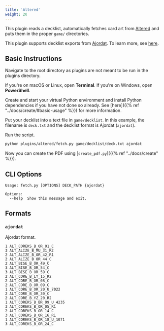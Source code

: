 ```yaml
---
title: 'Altered'
weight: 20
---
```


This plugin reads a decklist, automatically fetches card art from [Altered](https://www.altered.gg/) and puts them in the proper `game/` directories.

This plugin supports decklist exports from [Ajordat](https://altered.ajordat.com/). To learn more, see [here](#formats).

## Basic Instructions

Navigate to the root directory as plugins are not meant to be run in the plugins directory.

If you're on macOS or Linux, open **Terminal**. If you're on Windows, open **PowerShell**.

Create and start your virtual Python environment and install Python dependencies if you have not done so already. See [here]({{% ref "../docs/create/#basic-usage" %}}) for more information.

Put your decklist into a text file in `game/decklist`. In this example, the filename is `deck.txt` and the decklist format is Ajordat (`ajordat`).

Run the script.

```sh
python plugins/altered/fetch.py game/decklist/deck.txt ajordat
```

Now you can create the PDF using [`create_pdf.py`]({{% ref "../docs/create" %}}).

## CLI Options

```
Usage: fetch.py [OPTIONS] DECK_PATH {ajordat}

Options:
  --help  Show this message and exit.
```

## Formats

### `ajordat`

Ajordat format.

```
1 ALT_COREKS_B_OR_01_C
3 ALT_ALIZE_B_MU_31_R2
2 ALT_ALIZE_B_OR_42_R1
2 ALT_ALIZE_B_OR_44_C
2 ALT_BISE_B_OR_49_C
3 ALT_BISE_B_OR_54_C
3 ALT_BISE_B_OR_59_C
2 ALT_CORE_B_LY_15_R2
2 ALT_CORE_B_OR_08_C
2 ALT_CORE_B_OR_09_C
1 ALT_CORE_B_OR_20_U_7022
2 ALT_CORE_B_OR_30_C
2 ALT_CORE_B_YZ_20_R2
1 ALT_COREKS_B_BR_09_U_4235
3 ALT_COREKS_B_OR_05_R1
2 ALT_COREKS_B_OR_14_C
3 ALT_COREKS_B_OR_16_R1
1 ALT_COREKS_B_OR_18_U_1071
3 ALT_COREKS_B_OR_24_C
```